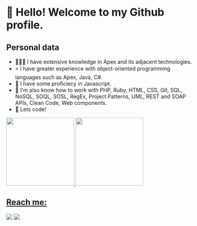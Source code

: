 # 👋 Hello! Welcome to my Github profile.

## Personal data
- 👨🏼‍💻 I have extensive knowledge in Apex and its adjacent technologies.
- ⚡ I have greater experience with object-oriented programming languages ​​such as Apex, Java, C#.
- 🌱 I have some proficiecy in Javascript.
- 🔭 I'm also know how to work with PHP, Ruby, HTML, CSS, Git, SQL, NoSQL, SOQL, SOSL, RegEx, Project Patterns, UML, REST and SOAP APIs, Clean Code, Web components.
- 🚀 Lets code!

<div>
<a href="https://github.com/seu-usuário-aqui">
<img loading="lazy" height="180em" src="https://github-readme-stats.vercel.app/api/top-langs/?username=rodrigofentanes&layout=compact&langs_count=7&theme=dracula"/>
<img loading="lazy" height="180em" src="https://github-readme-stats.vercel.app/api?username=rodrigofentanes&show_icons=true&theme=dracula&include_all_commits=true&count_private=true"/>
</div>

## Reach me:

<div>
<a href="https://www.linkedin.com/in/rodrigofentanes" target="_blank"><img loading="lazy" src="https://img.shields.io/badge/-LinkedIn-%230077B5?style=for-the-badge&logo=linkedin&logoColor=white" target="_blank"></a>   
<a href="https://www.linkedin.com/in/rodrigofentanes" target="_blank"><img loading="lazy" src="https://img.shields.io/badge/Vercel-000000?style=for-the-badge&logo=vercel&logoColor=white" target="_blank"></a>   
</div>
